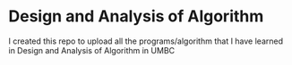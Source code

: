 # Design and Analysis of Algorithm

I created this repo to upload all the
programs/algorithm that I have learned in 
Design and Analysis of Algorithm in UMBC
